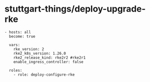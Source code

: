 # stuttgart-things/deploy-upgrade-rke

```
- hosts: all
  become: true

  vars:
    rke_version: 2
    rke2_k8s_version: 1.26.0
    rke2_release_kind: rke2r2 #rke2r1
    enable_ingress_controller: false
    
  roles:
    - role: deploy-configure-rke
```


